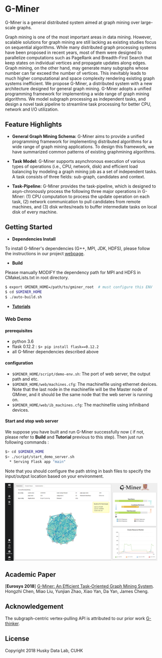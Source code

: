 # G-Miner

G-Miner is a general distributed system aimed at graph mining over large-scale graphs.

Graph mining is one of the most important areas in data mining. However, scalable solutions for graph mining are still lacking as existing studies focus on sequential algorithms. While many distributed graph processing systems have been proposed in recent years, most of them were designed to parallelize computations such as PageRank and Breadth-First Search that keep states on individual vertices and propagate updates along edges. Graph mining, on the other hand, may generate many subgraphs whose number can far exceed the number of vertices. This inevitably leads to much higher computational and space complexity rendering existing graph systems inefficient. We propose G-Miner, a distributed system with a new architecture designed for general graph mining. G-Miner adopts a unified programming framework for implementing a wide range of graph mining algorithms. We model subgraph processing as independent tasks, and design a novel task pipeline to streamline task processing for better CPU, network and I/O utilization.


## Feature Highlights

- **General Graph Mining Schema:** G-Miner aims to provide a unified programming framework for implementing distributed algorithms for a wide range of graph mining applications. To design this framework, we have summarized common patterns of existing graphmining algorithms.

- **Task Model:** G-Miner supports asynchronous execution of various types of operations (i.e., CPU, network, disk) and efficient load balancing by modeling a graph mining job as a set of independent tasks. A task consists of three fields: sub-graph, candidates and context.

- **Task-Pipeline:** G-Miner provides the task-pipeline, which is designed to asyn-chronously process the following three major operations in G-Miner: (1) CPU computation to process the update operation on each task, (2) network communication to pull candidates from remote machines, and (3) disk writes/reads to buffer intermediate tasks on local disk of every machine.


## Getting Started

* **Dependencies Install**

To install G-Miner's dependencies (G++, MPI, JDK, HDFS), please follow the instructions in our project [webpage](http://www.cse.cuhk.edu.hk/systems/gminer/deploy.html).

* **Build**

Please manually MODIFY the dependency path for MPI and HDFS in CMakeLists.txt in root directory.

```bash
$ export GMINER_HOME=/path/to/gminer_root  # must configure this ENV
$ cd $GMINER_HOME
$ ./auto-build.sh
```

* [**Tutorials**](docs/TUTORIALS.md)
### Web Demo
#### prerequisites
  * python 3.6
  * flask 0.12.2 : `$> pip install flask==0.12.2`
  * all G-Miner dependencies described above

#### configuration
* `$GMINER_HOME/script/demo-env.sh`: The port of web server, the output path and etc.
* `$GMINER_HOME/web/machines.cfg`: The machinefile using ethernet devices. Note that the last node in the machinefile will be the Master node of GMiner, and it should be the same node that the web server is running on.
* `$GMINER_HOME/web/ib_machines.cfg`: The machinefile using infiniband devices.

#### Start and stop web server
  We suppose you have built and run G-Miner successfully now ( if not, please refer to **Build** and **Tutorial** previous to this step). Then just run following commands :
  ```bash
  $> cd $GMINER_HOME
  $> ./script/start_demo_server.sh
    * Serving Flask app "main"
  ```

  Note that you should configure the path string in bash files to specify the input/output location based on your environment.

  ![demo screenshot](./web/static/images/sceenshot.png "demo screenshot")


## Academic Paper

[**Eurosys 2018**] [G-Miner: An Efficient Task-Oriented Graph Mining System](docs/G-Miner-Eurosys18.pdf). Hongzhi Chen, Miao Liu, Yunjian Zhao, Xiao Yan, Da Yan, James Cheng.

## Acknowledgement
The subgraph-centric vertex-pulling API is attributed to our prior work [G-thinker](https://arxiv.org/abs/1709.03110).

## License

Copyright 2018 Husky Data Lab, CUHK
